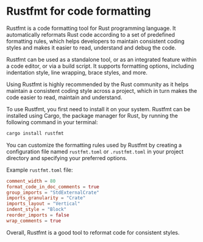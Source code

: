 # Rustfmt for code formatting

Rustfmt is a code formatting tool for Rust programming language. It automatically reformats Rust code according to a set of predefined formatting rules, which helps developers to maintain consistent coding styles and makes it easier to read, understand and debug the code.

Rustfmt can be used as a standalone tool, or as an integrated feature within a code editor, or via a build script. It supports formatting options, including indentation style, line wrapping, brace styles, and more.

Using Rustfmt is highly recommended by the Rust community as it helps maintain a consistent coding style across a project, which in turn makes the code easier to read, maintain and understand.

To use Rustfmt, you first need to install it on your system. Rustfmt can be installed using Cargo, the package manager for Rust, by running the following command in your terminal:

```sh
cargo install rustfmt
```

You can customize the formatting rules used by Rustfmt by creating a configuration file named `rustfmt.toml` or `.rustfmt.toml` in your project directory and specifying your preferred options.

Example `rustfmt.toml` file:

```toml
comment_width = 80
format_code_in_doc_comments = true
group_imports = "StdExternalCrate"
imports_granularity = "Crate"
imports_layout = "Vertical"
indent_style = "Block"
reorder_imports = false
wrap_comments = true
```

Overall, Rustfmt is a good tool to reformat code for consistent styles.

